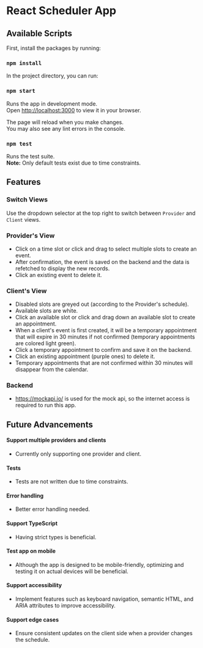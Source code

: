 # React Scheduler App

## Available Scripts

First, install the packages by running:

### `npm install`

In the project directory, you can run:

### `npm start`

Runs the app in development mode.  
Open [http://localhost:3000](http://localhost:3000) to view it in your browser.

The page will reload when you make changes.  
You may also see any lint errors in the console.

### `npm test`

Runs the test suite.  
**Note:** Only default tests exist due to time constraints.

## Features

### Switch Views

Use the dropdown selector at the top right to switch between `Provider` and `Client` views.

### Provider's View

- Click on a time slot or click and drag to select multiple slots to create an event.
- After confirmation, the event is saved on the backend and the data is refetched to display the new records.
- Click an existing event to delete it.

### Client's View

- Disabled slots are greyed out (according to the Provider's schedule).
- Available slots are white.
- Click an available slot or click and drag down an available slot to create an appointment.
- When a client's event is first created, it will be a temporary appointment that will expire in 30 minutes if not confirmed (temporary appointments are colored light green).
- Click a temporary appointment to confirm and save it on the backend.
- Click an existing appointment (purple ones) to delete it.
- Temporary appointments that are not confirmed within 30 minutes will disappear from the calendar.

### Backend

- https://mockapi.io/ is used for the mock api, so the internet access is required to run this app.

## Future Advancements

#### Support multiple providers and clients

- Currently only supporting one provider and client.

#### Tests

- Tests are not written due to time constraints.

#### Error handling

- Better error handling needed.

#### Support TypeScript

- Having strict types is beneficial.

#### Test app on mobile

- Although the app is designed to be mobile-friendly, optimizing and testing it on actual devices will be beneficial.

#### Support accessibility

- Implement features such as keyboard navigation, semantic HTML, and ARIA attributes to improve accessibility.

#### Support edge cases

- Ensure consistent updates on the client side when a provider changes the schedule.
